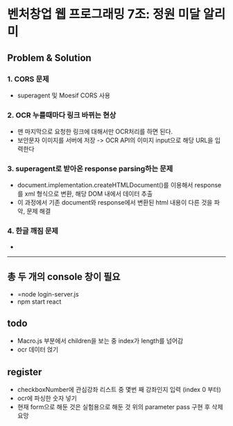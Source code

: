 # 벤처창업 웹 프로그래밍 7조: 정원 미달 알리미

## Problem & Solution

### 1. CORS 문제 
- superagent 및 Moesif CORS 사용

### 2. OCR 누를때마다 링크 바뀌는 현상
- 맨 마지막으로 요청한 링크에 대해서만 OCR처리를 하면 된다.
- 보안문자 이미지를 서버에 저장 -> OCR API의 이미지 input으로 해당 URL을 입력한다

### 3. superagent로 받아온 response parsing하는 문제
- document.implementation.createHTMLDocument()를 이용해서 response를 xml 형식으로 변환, 해당 DOM 내에서 데이터 추출
- 이 과정에서 기존 document와 response에서 변환된 html 내용이 다른 것을 파악, 문제 해결

### 4. 한글 깨짐 문제
-


***

## 총 두 개의 console 창이 필요
- =node login-server.js
- npm start react

## todo
- Macro.js 부분에서 children을 보는 중 index가 length를 넘어감
- ocr 데이터 얹기

## register 
- checkboxNumber에 관심강좌 리스트 중 몇번 째 강좌인지 입력 (index 0 부터)
- ocr에 파싱한 숫자 넣기
- 현재 form으로 해둔 것은 실험용으로 해둔 것 위의 parameter pass 구현 후 삭제 요망
